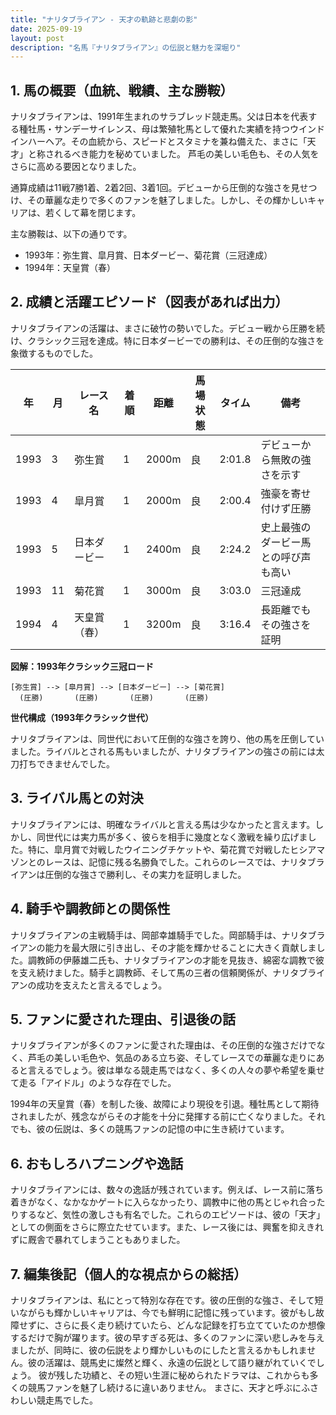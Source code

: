 ```yaml
---
title: "ナリタブライアン - 天才の軌跡と悲劇の影"
date: 2025-09-19
layout: post
description: "名馬『ナリタブライアン』の伝説と魅力を深堀り"
---
```


## 1. 馬の概要（血統、戦績、主な勝鞍）

ナリタブライアンは、1991年生まれのサラブレッド競走馬。父は日本を代表する種牡馬・サンデーサイレンス、母は繁殖牝馬として優れた実績を持つウインドインハーヘア。その血統から、スピードとスタミナを兼ね備えた、まさに「天才」と称されるべき能力を秘めていました。  芦毛の美しい毛色も、その人気をさらに高める要因となりました。

通算成績は11戦7勝1着、2着2回、3着1回。デビューから圧倒的な強さを見せつけ、その華麗な走りで多くのファンを魅了しました。しかし、その輝かしいキャリアは、若くして幕を閉じます。

主な勝鞍は、以下の通りです。

* 1993年：弥生賞、皐月賞、日本ダービー、菊花賞（三冠達成）
* 1994年：天皇賞（春）


## 2. 成績と活躍エピソード（図表があれば出力）

ナリタブライアンの活躍は、まさに破竹の勢いでした。デビュー戦から圧勝を続け、クラシック三冠を達成。特に日本ダービーでの勝利は、その圧倒的な強さを象徴するものでした。

| 年 | 月 | レース名           | 着順 | 距離 | 馬場状態 | タイム   | 備考                               |
|---|----|--------------------|-----|-----|---------|--------|------------------------------------|
| 1993 | 3 | 弥生賞             | 1   | 2000m| 良      | 2:01.8 | デビューから無敗の強さを示す         |
| 1993 | 4 | 皐月賞             | 1   | 2000m| 良      | 2:00.4 | 強豪を寄せ付けず圧勝             |
| 1993 | 5 | 日本ダービー         | 1   | 2400m| 良      | 2:24.2 | 史上最強のダービー馬との呼び声も高い |
| 1993 | 11| 菊花賞             | 1   | 3000m| 良      | 3:03.0 | 三冠達成                               |
| 1994 | 4 | 天皇賞（春）         | 1   | 3200m| 良      | 3:16.4 | 長距離でもその強さを証明            |


**図解：1993年クラシック三冠ロード**

```
[弥生賞] --> [皐月賞] --> [日本ダービー] --> [菊花賞]
  (圧勝)       (圧勝)       (圧勝)       (圧勝)
```

**世代構成（1993年クラシック世代）**

ナリタブライアンは、同世代において圧倒的な強さを誇り、他の馬を圧倒していました。ライバルとされる馬もいましたが、ナリタブライアンの強さの前には太刀打ちできませんでした。


## 3. ライバル馬との対決

ナリタブライアンには、明確なライバルと言える馬は少なかったと言えます。しかし、同世代には実力馬が多く、彼らを相手に幾度となく激戦を繰り広げました。特に、皐月賞で対戦したウイニングチケットや、菊花賞で対戦したヒシアマゾンとのレースは、記憶に残る名勝負でした。これらのレースでは、ナリタブライアンは圧倒的な強さで勝利し、その実力を証明しました。


## 4. 騎手や調教師との関係性

ナリタブライアンの主戦騎手は、岡部幸雄騎手でした。岡部騎手は、ナリタブライアンの能力を最大限に引き出し、その才能を輝かせることに大きく貢献しました。調教師の伊藤雄二氏も、ナリタブライアンの才能を見抜き、綿密な調教で彼を支え続けました。騎手と調教師、そして馬の三者の信頼関係が、ナリタブライアンの成功を支えたと言えるでしょう。


## 5. ファンに愛された理由、引退後の話

ナリタブライアンが多くのファンに愛された理由は、その圧倒的な強さだけでなく、芦毛の美しい毛色や、気品のある立ち姿、そしてレースでの華麗な走りにあると言えるでしょう。彼は単なる競走馬ではなく、多くの人々の夢や希望を乗せて走る「アイドル」のような存在でした。

1994年の天皇賞（春）を制した後、故障により現役を引退。種牡馬として期待されましたが、残念ながらその才能を十分に発揮する前に亡くなりました。それでも、彼の伝説は、多くの競馬ファンの記憶の中に生き続けています。


## 6. おもしろハプニングや逸話

ナリタブライアンには、数々の逸話が残されています。例えば、レース前に落ち着きがなく、なかなかゲートに入らなかったり、調教中に他の馬とじゃれ合ったりするなど、気性の激しさも有名でした。これらのエピソードは、彼の「天才」としての側面をさらに際立たせています。また、レース後には、興奮を抑えきれずに厩舎で暴れてしまうこともありました。


## 7. 編集後記（個人的な視点からの総括）

ナリタブライアンは、私にとって特別な存在です。彼の圧倒的な強さ、そして短いながらも輝かしいキャリアは、今でも鮮明に記憶に残っています。彼がもし故障せずに、さらに長く走り続けていたら、どんな記録を打ち立てていたのか想像するだけで胸が躍ります。彼の早すぎる死は、多くのファンに深い悲しみを与えましたが、同時に、彼の伝説をより輝かしいものにしたと言えるかもしれません。彼の活躍は、競馬史に燦然と輝く、永遠の伝説として語り継がれていくでしょう。  彼が残した功績と、その短い生涯に秘められたドラマは、これからも多くの競馬ファンを魅了し続けるに違いありません。  まさに、天才と呼ぶにふさわしい競走馬でした。
